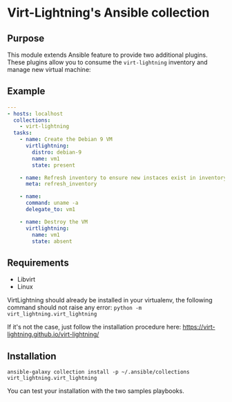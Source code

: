 # Virt-Lightning's Ansible collection

## Purpose

This module extends Ansible feature to provide two additional plugins. These
plugins allow you to consume the `virt-lightning` inventory and manage new
virtual machine:

## Example

```yaml
---
- hosts: localhost
  collections:
    - virt-lightning
  tasks:
    - name: Create the Debian 9 VM
      virtlightning:
        distro: debian-9
        name: vm1
        state: present

    - name: Refresh inventory to ensure new instaces exist in inventory
      meta: refresh_inventory

    - name:
      command: uname -a
      delegate_to: vm1

    - name: Destroy the VM
      virtlightning:
        name: vm1
        state: absent
```

## Requirements

- Libvirt
- Linux

VirtLightning should already be installed in your virtualenv, the following command
should not raise any error: `python -m virt_lightning.virt_lightning`

If it's not the case, just follow the installation procedure here: https://virt-lightning.github.io/virt-lightning/

## Installation

```shell
ansible-galaxy collection install -p ~/.ansible/collections virt_lightning.virt_lightning
```

You can test your installation with the two samples playbooks.
